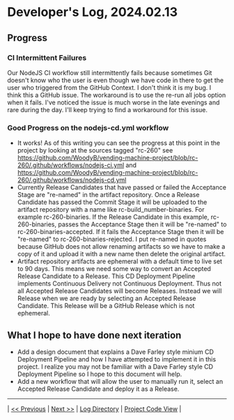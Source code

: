 # Developer's Log, 2024.02.13

## Progress

### CI Intermittent Failures

Our NodeJS CI workflow still intermittently fails because sometimes Git doesn't know who the user is even though we have code in there to get the user who triggered from the GitHub Context. I don't think it is my bug. I think this a GitHub issue. The workaround is to use the re-run all jobs option when it fails. I've noticed the issue is much worse in the late evenings and rare
during the day. I'll keep trying to find a workaround for this issue.

### Good Progress on the nodejs-cd.yml workflow

* It works! As of this writing you can see the progress at this point in the project by looking at the sources tagged "rc-260" see <https://github.com/WoodyB/vending-machine-project/blob/rc-260/.github/workflows/nodejs-ci.yml> and <https://github.com/WoodyB/vending-machine-project/blob/rc-260/.github/workflows/nodejs-cd.yml>
* Currently Release Candidates that have passed or failed the Acceptance Stage are "re-named" in the artifact repository. Once a Release Candidate has passed the Commit Stage it will be uploaded to the artifact repository with a name like rc-build_number-binaries. For example rc-260-binaries. If the Release Candidate in this example, rc-260-binaries, passes the Acceptance Stage then it will be "re-named" to rc-260-binaries-accepted. If it fails the Acceptance Stage then it will be "re-named" to rc-260-binaries-rejected. I put re-named in quotes because GitHub does not allow renaming artifacts so we have to make a copy of it and upload it with a new name then delete the original artifact.
* Artifact repository artifacts are ephemeral with a default time to live set to 90 days. This means we need some way to convert an Accepted Release Candidate to a Release. This CD Deployment Pipeline implements Continuous Delivery not Continuous Deployment. Thus not all Accepted Release Candidates will become Releases. Instead we will Release when we are ready by selecting an Accepted Release Candidate. This Release will be a GitHub Release which is not ephemeral. 

## What I hope to have done next iteration

* Add a design document that explains a Dave Farley style minium CD Deployment Pipeline and how I have attempted to implement it in this project. I realize you may not be familiar with a Dave Farley style CD Deployment Pipeline so I hope to this document will help.
* Add a new workflow that will allow the user to manually run it, select an Accepted Release Candidate and deploy it as a Release.

---
| [<< Previous](https://woodyb.github.io/vending-machine-project/design/developers-log/2024.02.03)
| [Next >>](https://woodyb.github.io/vending-machine-project/design/developers-log/2024.02.29)
| [Log Directory](https://woodyb.github.io/vending-machine-project/design/developers-log/Directory-Of-Developers-Logs)
| [Project Code View](https://github.com/WoodyB/vending-machine-project) |
